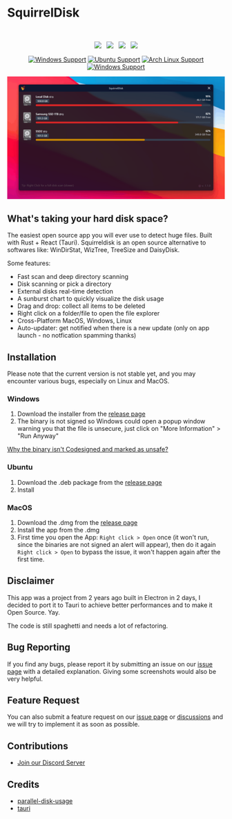 # SquirrelDisk

<br>

<p align="center">
    <a href="https://github.com/adileo/squirreldisk"><img src="https://img.shields.io/github/v/release/adileo/squirreldisk?color=%23ff00a0&include_prereleases&label=version&sort=semver&style=flat-square"></a>
     &nbsp;
      <a href="https://github.com/adileo/squirreldisk"><img src="https://shields.io/badge/-ALPHA-orange?color=%23ff00a0&include_prereleases&label=status&sort=semver&style=flat-square"></a>
    &nbsp;
    <a href="https://github.com/adileo/squirreldisk"><img src="https://img.shields.io/badge/built_with-Rust-dca282.svg?style=flat-square"></a>
     &nbsp;
     <a href="https://discord.gg/Xp8QtMM65wk"><img src="https://img.shields.io/badge/Discord-%235865F2.svg?style=flat-square&logo=discord&logoColor=white"></a>
   
</p>

<div align="center">

[![Windows Support](https://img.shields.io/badge/Windows-0078D6?style=for-the-badge&logo=windows&logoColor=white)](https://github.com/adileo/squirreldisk/releases) [![Ubuntu Support](https://img.shields.io/badge/Ubuntu-E95420?style=for-the-badge&logo=ubuntu&logoColor=white)](https://github.com/adileo/squirreldisk/releases) [![Arch Linux Support](https://img.shields.io/badge/Arch_Linux-1793D1?style=for-the-badge&logo=arch-linux&logoColor=white)](https://github.com/adileo/squirreldisk/releases) [![Windows Support](https://img.shields.io/badge/MACOS-adb8c5?style=for-the-badge&logo=macos&logoColor=white)](https://github.com/adileo/squirreldisk/releases)

</div>

![Screenshot](/public/squirrel-demo.gif)

## What's taking your hard disk space?

The easiest open source app you will ever use to detect huge files. Built with Rust + React (Tauri).
Squirreldisk is an open source alternative to softwares like: WinDirStat, WizTree, TreeSize and DaisyDisk.

Some features:
* Fast scan and deep directory scanning
* Disk scanning or pick a directory
* External disks real-time detection
* A sunburst chart to quickly visualize the disk usage
* Drag and drop: collect all items to be deleted
* Right click on a folder/file to open the file explorer
* Cross-Platform MacOS, Windows, Linux
* Auto-updater: get notified when there is a new update (only on app launch - no notfication spamming thanks)

## Installation
Please note that the current version is not stable yet, and you may encounter various bugs, especially on Linux and MacOS.

### Windows
1. Download the installer from the [release page](https://github.com/adileo/squirreldisk/releases)
2. The binary is not signed so Windows could open a popup window warning you that the file is unsecure, just click on "More Information" > "Run Anyway"

[Why the binary isn't Codesigned and marked as unsafe?](https://news.ycombinator.com/item?id=19330062)

### Ubuntu
1. Download the .deb package from the [release page](https://github.com/adileo/squirreldisk/releases)
2. Install

### MacOS
1. Download the .dmg from the [release page](https://github.com/adileo/squirreldisk/releases)
2. Install the app from the .dmg
4. First time you open the App: `Right click > Open` once (it won't run, since the binaries are not signed an alert will appear), then do it again `Right click > Open` to bypass the issue, it won't happen again after the first time.

## Disclaimer

This app was a project from 2 years ago built in Electron in 2 days, I decided to port it to Tauri to achieve better performances and to make it Open Source. Yay.

The code is still spaghetti and needs a lot of refactoring.

## Bug Reporting

If you find any bugs, please report it by submitting an issue on our [issue page](https://github.com/adileo/squirreldisk/issues) with a detailed explanation. Giving some screenshots would also be very helpful.

## Feature Request

You can also submit a feature request on our [issue page](https://github.com/adileo/squirreldisk/issues) or [discussions](https://github.com/adileo/squirreldisk/discussions) and we will try to implement it as soon as possible.

## Contributions

- [Join our Discord Server](https://discord.gg/Xp8QtMM65w)

## Credits

- [parallel-disk-usage](https://github.com/KSXGitHub/parallel-disk-usage)
- [tauri](https://github.com/tauri-apps/tauri)
